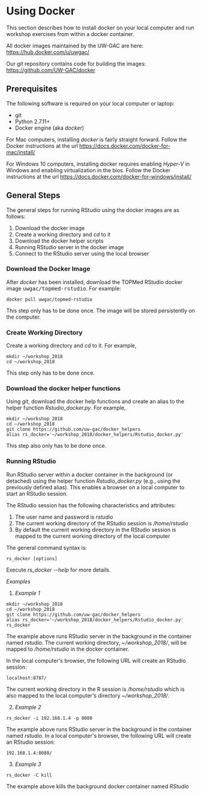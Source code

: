 # Using Docker

This section describes how to install docker on your local computer and run workshop exercises from within a docker container.

All docker images maintained by the UW-GAC are here: https://hub.docker.com/u/uwgac/

Our git repository contains code for building the images: https://github.com/UW-GAC/docker

## Prerequisites ##
The following software is required on your local computer or laptop:

- git
- Python 2.7.11+
- Docker engine (aka <i>docker</i>)  

For Mac computers, installing <i>docker</i> is fairly straight forward.  Follow the Docker instructions at the url https://docs.docker.com/docker-for-mac/install/

For Windows 10 computers, installing docker requires enabling <i>Hyper-V</i> in Windows and enabling virtualization in the bios. Follow the Docker instructions at the url https://docs.docker.com/docker-for-windows/install/

## General Steps ##
The general steps for running RStudio using the docker images are as follows:
1. Download the docker image
2. Create a working directory and <i>cd</i> to it
2. Download the docker helper scripts
3. Running RStudio server in the docker image
4. Connect to the RStudio server using the local browser


### Download the Docker Image ###
After <i>docker</i> has been installed, download the TOPMed RStudio docker image <kbd>uwgac/topmed-rstudio</kbd>.  For example:
```
docker pull uwgac/topmed-rstudio
```
This step only has to be done once.  The image will be stored persistently on the computer.

### Create Working Directory ###
Create a working directory and <i>cd</i> to it.  For example,
```
mkdir ~/workshop_2018
cd ~/workshop_2018
```
This step only has to be done once.

### Download the docker helper functions ###
Using <i>git</i>,  download the docker help functions and create an alias to the helper function <i>Rstudio_docker.py</i>.  For example,
```
mkdir ~/workshop_2018
cd ~/workshop_2018
git clone https://github.com/uw-gac/docker_helpers
alias rs_docker='~/workshop_2018/docker_helpers/Rstudio_docker.py'
```

This step also only has to be done once.

### Running RStudio ###
Run RStudio server within a docker container in the background (or detached) using the helper function <i>Rstudio_docker.py</i> (e.g., using the previously defined alias).  This enables a browser on a local computer to start an RStudio session.

The RStudio session has the following characteristics and attributes:
1. The user name and password is <i>rstudio</i>
2. The current working directory of the RStudio session is <i>/home/rstudio</i>
3. By default the current working directory in the RStudio session is mapped to the current working directory of the local computer

The general command syntax is:
```
rs_docker [options]
```
Execute <i>rs_docker --help</i> for more details.

<i>Examples</i>

1. <i>Example 1</i>
```
mkdir ~/workshop_2018
cd ~/workshop_2018
git clone https://github.com/uw-gac/docker_helpers
alias rs_docker='~/workshop_2018/docker_helpers/Rstudio_docker.py'
rs_docker
```
The example above runs RStudio server in the background in the container named <i>rstudio</i>. The current working directory, <i>~/workshop_2018/</i>, will be mapped to <i>/home/rstudio</i> in the docker container.

In the local computer's browser, the following URL will create an RStudio session:
```
localhost:8787/
```
The current working directory in the R session is <i>/home/rstudio</i> which is also mapped to the local computer's directory <i>~/workshop_2018/</i>.

2. <i>Example 2</i>
```
rs_docker -i 192.168.1.4 -p 8080
```
The example above runs RStudio server in the background in the container named <i>rstudio</i>.  In a local computer's browser, the following URL will create an RStudio session:
```
192.168.1.4:8080/
```

3. <i>Example 3</i>
```
rs_docker -C kill
```
The example above kills the background docker container named <i>RStudio</i>
